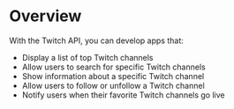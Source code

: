 # Overview

With the Twitch API, you can develop apps that:

- Display a list of top Twitch channels
- Allow users to search for specific Twitch channels
- Show information about a specific Twitch channel
- Allow users to follow or unfollow a Twitch channel
- Notify users when their favorite Twitch channels go live
